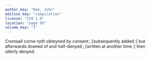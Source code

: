 ```yaml
---
author_key: "Dee, John"
edition_key: "compilation"
license: "CC0 1.0"
location: "page 95"
volume_key: "I"
---
```

Cromsall corne-tyth obteyned by consent ; [subsequently added :] but afterwards
dowted of and half-denyed ; [written at another time :] then utterly denyed.
